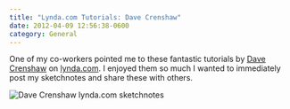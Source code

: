 ```yaml
---
title: "Lynda.com Tutorials: Dave Crenshaw"
date: 2012-04-09 12:56:38-0600
category: General
---
```


One of my co-workers pointed me to these fantastic tutorials by <a href="http://www.davecrenshaw.com/" target="_blank">Dave Crenshaw</a> on <a href="http://www.lynda.com/Business-Business-Skills-tutorials/Invaluable-Making-Yourself-Irreplaceable/88536-2.html" target="_blank">lynda.com</a>. I enjoyed them so much I wanted to immediately post my sketchnotes and share these with others.

<img src="https://www.sketchnotable.com/uploads/2021/1812ff1474.png" alt="Dave Crenshaw lynda.com sketchnotes"/>
